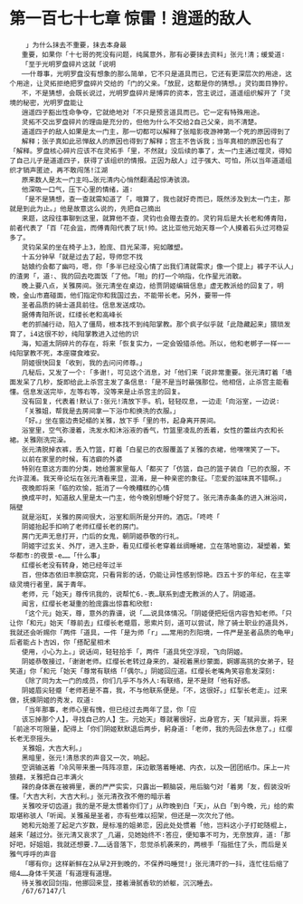 # 第一百七十七章 惊雷！逍遥的敌人
        」为什么抹去不重要，抹去本身最
       重要，如果你「十七哥的死没有问题，纯属意外，那有必要抹去资料」张元!清；缓爱道∶
       「至于光明罗盘碎片这就「说明
       ──什尊事，光明罗盘没有想象的那么简单，它不只是道具而已，它还有更深层次的用途，这个用途，让灵拓拒绝把罗盘碎片交给的「门的父亲。「放屁，这都是你的猜想。」灵钧面目狰狞。
       不，不是猜想，会既长说过，光明罗盘碎片是博弈的资本，宫主说过，道遥组织解开了「灵境的秘密，光明罗盘能让
       逍遥四子豁出性命争夺，它就绝地对「不只是预言道具而已。它一定有特殊用途。
       灵拓不交出罗盘碎片的理由是充分的，但他为什么不交给2自己父亲，尚不清楚。
       道遥四子的敌人如果是太一门主，那一切都可以解释了张暗影夜游神第一个死的原因得到了
       解释；张子真如此忌惮敌人的原因也得到了解释；宫主不告诉我；当年真相的原因也有了「解释。罗盘核心碎片应该不在灵拓手「里，不然就」没后续的事了，太一门主通过噬灵，得知了自己儿子是道遥四子，获得了该组织的情报。正因为敌人」过于强大、可怕，所以当年道遥组织才销声匿迹，再不敢闯荡!江湖
       原来数人是太一门主吗…张元清内心悄然翻涌起惊涛骇浪。
       他深吸一口气，压下心里的情绪，道∶
       「是不是猜想，查一查就需知道了「，哦算了，我也就好奇而已，既然涉及到太一门主，那就是到此为止。」他是故意这么说的，先把自己摘出
       来题，这段往事聊到这里，就算他不查，灵钧也会赠去查的。灵钓背后是大长老和傅青阳，前者代表了「百「花会监，而傅青阳代表了玩!帅。这比亚他元始天尊一个人摸着石头过河稳妥多了。
       灵钧呆呆的坐在椅子上3，脸庞、目光呆滞，宛如雕塑。
       十五分钟早「就是过去了起，导师您不找
       姑娘约会都了幽吗，嗯，你「多半已经没心情了出我们清就需求」像一个提上」裤子不认人」的渣男「，道∶、我的回去吃面饭「了他。「啪」的打一个响指，化作星光消散。
       晚上要八点，关雅房间。张元清坐在桌边，给贾阴姬编辑信息」虚无教派给的回复了，明晚，金山市嘉碰面，他们指定你和我国过去，不能带长老。另外，要带一件
       圣者品质的骑士道具前往。信息发送成功。
       据傅青阳所说，红缕长老和高峰长
       老的抓捕行动，陷入了僵局，根本找不到纯阳掌教。那个疯子似乎就「此隐藏起来」猥琐发育了，i4这很不妙，纯阳掌教进入过他的识
       海，知道太阴碎片的存在，将来「恢复实力，一定会毁猎杀他。所以，他和老梆子一样一一纯阳掌教不死，本座寝食难安。
       阴姬很快回复「收到，我的去问问师尊。」
       几秘后，又发了一个∶「多谢!，可见这个消息，对「他们来「说非常重要。张元清盯着「墙面发呆了几秒，旋即给此上杀宫主发了条信息∶「是不是当时最强那位。他相信，止杀宫主能看懂。信息发送完毕，左等右等，没等来是止杀宫主的回复。
       没有回复，代表着!默认了∶张元!清放下手。机，轻轻叹息，一边走「向浴室，一边说∶
       「关雅姐，帮我是去房间拿一下浴巾和换洗的衣服。」
       「好。」坐在窗边贵妃榻的关雅，放下手「里的书，起身离开房间。
       浴室里，空气弥漫着，洗发水和沐浴液的香气，竹篮里凌乱的丢着，女性的蕾丝内衣和长裙。关雅刚洗完澡。
       张元清脱掉衣裤，丢入竹篮，盯着「白星已的衣服覆盖了关雅的衣裙，他嘿嘿笑了一下。
       以前在家里的时候，有洁癖的外婆
       特别在意这方面的分类，她给置家里每人「都买了「仿篮，自己的篮子装白「已的衣服，不允许混淆。我天帝论坛在张元清看来显，混淆，是一种亲密的象征。「恋爱的滋味真不错啊。」
       夜晚即将来「临的欢愉，抵消了一今晚糟糕的心情
       换成平时，知道敌人里是太一门主，他今晚别想睡个好觉了。张元清赤条条的进入淋浴间，隔壁
       就是浴缸，关雅的房间很大，浴室和厕所是分开的。酒店。「咚咚「
       阴姬抬起手扣响了老师红缨长老的房门。
       房门无声无息打开，门后的女鬼，朝阴姬恭敬的行礼。
       阴姬宇过玄关、外厅，进入主卧，看见红缨长老穿着丝绸睡裙，立在落地窗边，凝塑着，繁华都市∶的夜景-e……「什么事」
       红缨长老没有转身，她已经年过半
       百，但体态依旧丰腴窈窕，只看背影的话，仍能让异性感到惊艳。四五十岁的年纪，在主宰级灵境行者里，属于青年。
       老师，元「始天」尊传讯我的，说帮忙6.-表…联系到虚无教派的人了。阴姬道。
       闻言，红缨长老凝重的脸庞露出惊喜和欣慰∶
       「这个元」始天，尊，意外的靠谱，说「……说具体情况。「阴姬便把短信内容告知老师。「只让你「和元」始天「尊前去」红缨长老蹙眉，思索片刻，道可以尝试，除了骑士职业的道具外，我就还会听赐你「两件「道具，一件「是为师「r」……常用的烈阳境，一件严是圣者品质的龟甲」后者能占卜吉凶，你「搭配星相术
       使用，小心为上。」说话间，轻轻拾手「，两件「道具凭空浮现，飞向阴姬。
       阴姬恭敬接过，「谢谢老师。红缨长老转过身来的，凝视着黑纱蒙面，婀娜高挑的女弟子，轻笑道」你「和元「始天「尊常有联络「「偶尔。」阴姬回应道。红缨长老嘴角笑容愈发深刻∶
       《除了同为太一门的成员，你们几乎不与外人∶有联络，是不是财「他有好感。
       阴姬眉尖轻蹙「老师若是不喜，我，不与他联系便是。「不，这很好。」红掣长老走」。过来做，抚摸阴姬的秀发，叹道∶
       「当年那事，老师心里有愧，但已经过去两年了显，你「应
       该忘掉那个人】，寻找自己的人】生。元始天」尊就署很好，出身官方，天「赋异禀，将来「前途不可限量，配得上「你们阴姬默默退后两步，躬身道∶「老师，我的先回去休息了。」红缨长老无奈摇头。
       关雅姐，大吉大利。」
       黑暗里，张元!清恳求的声音又一次，响起。
       空调输送着「冷风带来墨一阵阵凉意，床边散落着睡裙、内衣，以及一团团纸巾。床上一片狼藉，关雅把自己丰满火
       辣的身体裹在被褥里，裹的严严实实，只露出一颗脑袋，用后脑勺对「着男「友，假装没听懂。「大吉大利，大吉大利。」张元清孜孜不倦的暗示着
       关雅咬牙切齿道」我的是不是太惯着你们了」从昨晚到白「天」，从白「到今晚，元」给的索取堪称骇人「听闻。关雅虽是圣者，亦有些难以招架，但还是一次次允了他。
       她和元始差了起足六岁数，是标准的姐弟恋，因此处处惯着「他，岂料这小子打蛇随棍上，越来「越过分。张元清又哀求了_几遍，见她始终不∶答应，便知事不可为，无奈放弃，道∶「那好吧，好姐姐，我就还想要.7……话音落下，忽觉杀机袭来的，两根手「指抵住了头，而后是关雅气呼呼的声音
       「哪有你」这样新鲜在2从早2开到晚的，不保养吗睡觉!」张元清吓的一抖，连忙往后缩了缩4……身体千笑道「有道理有道理。
       待关雅收回剑指，他挪回来显，搂着滑腻香软的娇躯，沉沉睡去。
       /67/67147/l